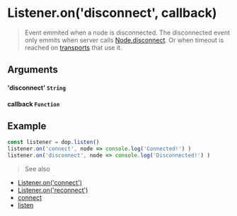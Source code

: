 # Listener.on('disconnect', callback)

> Event emmited when a node is disconnected. The disconnected event only emmits when server calls [Node.disconnect](/api/javascript/Node-disconnect). Or when timeout is reached on [transports](/transports) that use it.


## Arguments

#### 'disconnect' `String`

#### callback `Function`


## Example

```js
const listener = dop.listen()
listener.on('connect', node => console.log('Connected!') )
listener.on('disconnect', node => console.log('Disconnected!') )
```


> See also
- [Listener.on('connect')](/api/javascript/Listener-onconnect)
- [Listener.on('reconnect')](/api/javascript/Listener-onreconnect)
- [connect](/api/javascript/connect)
- [listen](/api/javascript/listen)